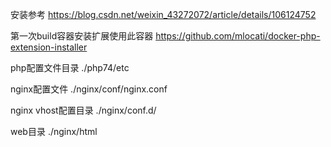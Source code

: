 安装参考
https://blog.csdn.net/weixin_43272072/article/details/106124752


第一次build容器安装扩展使用此容器
https://github.com/mlocati/docker-php-extension-installer


php配置文件目录
./php74/etc

nginx配置文件
./nginx/conf/nginx.conf

nginx vhost配置目录
./nginx/conf.d/

web目录
./nginx/html